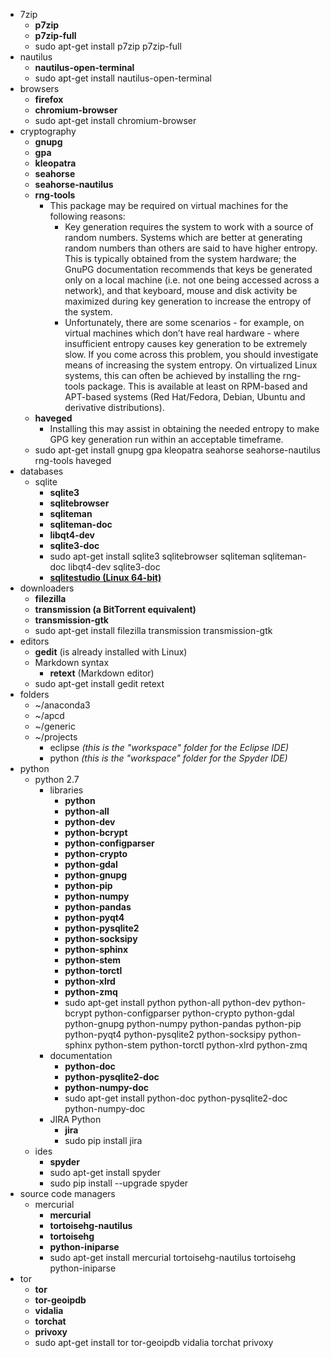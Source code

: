 - 7zip
	- **p7zip**
	- **p7zip-full**
	- sudo apt-get install p7zip p7zip-full
- nautilus
	- **nautilus-open-terminal**
	- sudo apt-get install nautilus-open-terminal 
- browsers
	- **firefox**
	- **chromium-browser**
	- sudo apt-get install chromium-browser
- cryptography
	- **gnupg**
	- **gpa**
	- **kleopatra**
	- **seahorse**
	- **seahorse-nautilus**
	- **rng-tools**
		- This package may be required on virtual machines for the following reasons:
			- Key generation requires the system to work with a source of random numbers. Systems which are better at generating random numbers than others are said to have higher entropy. This is typically obtained from the system hardware; the GnuPG documentation recommends that keys be generated only on a local machine (i.e. not one being accessed across a network), and that keyboard, mouse and disk activity be maximized during key generation to increase the entropy of the system.
			- Unfortunately, there are some scenarios - for example, on virtual machines which don’t have real hardware - where insufficient entropy causes key generation to be extremely slow. If you come across this problem, you should investigate means of increasing the system entropy. On virtualized Linux systems, this can often be achieved by installing the rng-tools package. This is available at least on RPM-based and APT-based systems (Red Hat/Fedora, Debian, Ubuntu and derivative distributions).
	- **haveged**
		- Installing this may assist in obtaining the needed entropy to make GPG key generation run within an acceptable timeframe.  
	- sudo apt-get install gnupg gpa kleopatra seahorse seahorse-nautilus rng-tools haveged
- databases
	- sqlite
		- **sqlite3**
		- **sqlitebrowser**
		- **sqliteman**
		- **sqliteman-doc**
		- **libqt4-dev**
		- **sqlite3-doc**
		- sudo apt-get install sqlite3 sqlitebrowser sqliteman sqliteman-doc libqt4-dev sqlite3-doc
		- **[sqlitestudio (Linux 64-bit)](http://sqlitestudio.pl/files/free/stable/linux64/sqlitestudio-2.1.5.bin)**
- downloaders
	- **filezilla**
	- **transmission (a BitTorrent equivalent)**
	- **transmission-gtk**
	- sudo apt-get install filezilla transmission transmission-gtk 
- editors
	- **gedit** (is already installed with Linux)
	- Markdown syntax
		- **retext** (Markdown editor)
	- sudo apt-get install gedit retext
- folders
	- ~/anaconda3 
	- ~/apcd
	- ~/generic
	- ~/projects
		- eclipse *(this is the "workspace" folder for the Eclipse IDE)*      
		- python *(this is the "workspace" folder for the Spyder IDE)*
- python
	- python 2.7
		- libraries 
			- **python**
			- **python-all**
			- **python-dev**
			- **python-bcrypt**
			- **python-configparser**
			- **python-crypto**
			- **python-gdal**
			- **python-gnupg**
			- **python-pip**
			- **python-numpy**
			- **python-pandas**
			- **python-pyqt4**
			- **python-pysqlite2**
			- **python-socksipy**
			- **python-sphinx**
			- **python-stem**
			- **python-torctl**
			- **python-xlrd**
			- **python-zmq**
			- sudo apt-get install python python-all python-dev python-bcrypt python-configparser python-crypto python-gdal python-gnupg python-numpy python-pandas python-pip python-pyqt4 python-pysqlite2 python-socksipy python-sphinx python-stem python-torctl python-xlrd python-zmq
		- documentation
			- **python-doc**  
			- **python-pysqlite2-doc**
			- **python-numpy-doc**
			- sudo apt-get install python-doc python-pysqlite2-doc python-numpy-doc
		- JIRA Python
			- **jira**
			- sudo pip install jira 
	- ides
		- **spyder**
		- sudo apt-get install spyder
		- sudo pip install --upgrade spyder
- source code managers
	- mercurial
		- **mercurial**
		- **tortoisehg-nautilus**
		- **tortoisehg**
		- **python-iniparse**
		- sudo apt-get install mercurial tortoisehg-nautilus tortoisehg python-iniparse
- tor
	- **tor**
	- **tor-geoipdb**
	- **vidalia**
	- **torchat**
	- **privoxy**
	- sudo apt-get install tor tor-geoipdb vidalia torchat privoxy
      
